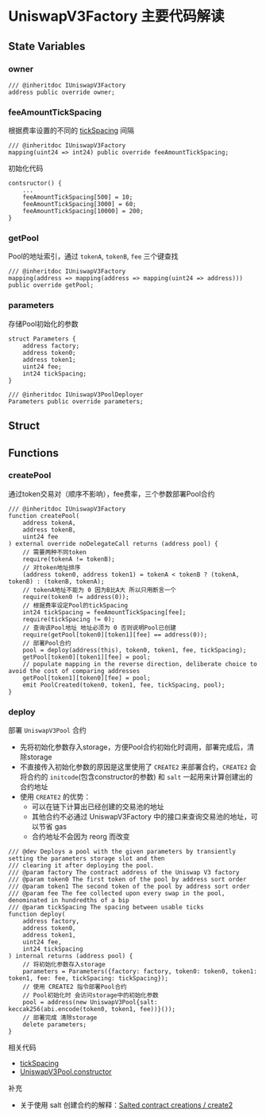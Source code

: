 # UniswapV3Factory 主要代码解读

## State Variables

### owner

```solidity
/// @inheritdoc IUniswapV3Factory
address public override owner;
```

### feeAmountTickSpacing

根据费率设置的不同的 [tickSpacing](./UniswapV3Pool.md#tickSpacing) 间隔

```solidity
/// @inheritdoc IUniswapV3Factory
mapping(uint24 => int24) public override feeAmountTickSpacing;
```

初始化代码

```solidity
contsructor() {
    ...
    feeAmountTickSpacing[500] = 10;
    feeAmountTickSpacing[3000] = 60;
    feeAmountTickSpacing[10000] = 200;
}
```

### getPool

Pool的地址索引，通过 `tokenA`, `tokenB`, `fee` 三个键查找

```solidity
/// @inheritdoc IUniswapV3Factory
mapping(address => mapping(address => mapping(uint24 => address))) public override getPool;
```

### parameters

存储Pool初始化的参数

```solidity
struct Parameters {
    address factory;
    address token0;
    address token1;
    uint24 fee;
    int24 tickSpacing;
}

/// @inheritdoc IUniswapV3PoolDeployer
Parameters public override parameters;
```

## Struct


## Functions

### createPool

通过token交易对（顺序不影响），fee费率，三个参数部署Pool合约

```solidity
/// @inheritdoc IUniswapV3Factory
function createPool(
    address tokenA,
    address tokenB,
    uint24 fee
) external override noDelegateCall returns (address pool) {
    // 需要两种不同token
    require(tokenA != tokenB);
    // 对token地址排序
    (address token0, address token1) = tokenA < tokenB ? (tokenA, tokenB) : (tokenB, tokenA);
    // tokenA地址不能为 0 因为B比A大 所以只用断言一个
    require(token0 != address(0));
    // 根据费率设定Pool的tickSpacing
    int24 tickSpacing = feeAmountTickSpacing[fee];
    require(tickSpacing != 0);
    // 查询该Pool地址 地址必须为 0 否则说明Pool已创建
    require(getPool[token0][token1][fee] == address(0));
    // 部署Pool合约
    pool = deploy(address(this), token0, token1, fee, tickSpacing);
    getPool[token0][token1][fee] = pool;
    // populate mapping in the reverse direction, deliberate choice to avoid the cost of comparing addresses
    getPool[token1][token0][fee] = pool;
    emit PoolCreated(token0, token1, fee, tickSpacing, pool);
}
```

### deploy

部署 `UniswapV3Pool` 合约

- 先将初始化参数存入storage，方便Pool合约初始化时调用，部署完成后，清除storage
- 不直接传入初始化参数的原因是这里使用了 `CREATE2` 来部署合约，`CREATE2` 会将合约的 `initcode`(包含constructor的参数) 和 `salt` 一起用来计算创建出的合约地址
- 使用 `CREATE2` 的优势：
  - 可以在链下计算出已经创建的交易池的地址
  - 其他合约不必通过 UniswapV3Factory 中的接口来查询交易池的地址，可以节省 gas
  - 合约地址不会因为 reorg 而改变

```solidity
/// @dev Deploys a pool with the given parameters by transiently setting the parameters storage slot and then
/// clearing it after deploying the pool.
/// @param factory The contract address of the Uniswap V3 factory
/// @param token0 The first token of the pool by address sort order
/// @param token1 The second token of the pool by address sort order
/// @param fee The fee collected upon every swap in the pool, denominated in hundredths of a bip
/// @param tickSpacing The spacing between usable ticks
function deploy(
    address factory,
    address token0,
    address token1,
    uint24 fee,
    int24 tickSpacing
) internal returns (address pool) {
    // 将初始化参数存入storage
    parameters = Parameters({factory: factory, token0: token0, token1: token1, fee: fee, tickSpacing: tickSpacing});
    // 使用 CREATE2 指令部署Pool合约
    // Pool初始化时 会访问storage中的初始化参数
    pool = address(new UniswapV3Pool{salt: keccak256(abi.encode(token0, token1, fee))}());
    // 部署完成 清除storage
    delete parameters;
}
```

相关代码

- [tickSpacing](./UniswapV3Pool.md#tickSpacing)
- [UniswapV3Pool.constructor](./UniswapV3Pool.md#constructor)

补充

- 关于使用 salt 创建合约的解释：[Salted contract creations / create2](https://docs.soliditylang.org/en/latest/control-structures.html#salted-contract-creations-create2)
